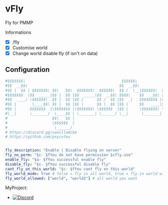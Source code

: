 # vFly
Fly for PMMP 

Informations
* [X] /fly
* [X] Customise world
* [X] Change world disable fly (if isn't on data)

 ## Configuration 

```yaml
#$$$$$$$\                                           $$$$$$\
#$$  __$$\                                         $$  __$$\
#$$ |  $$ | $$$$$$$\ $$\   $$\  $$$$$$$\  $$$$$$\  $$ /  \__|$$$$$$\  $$\   $$\
#$$$$$$$  |$$  _____|$$ |  $$ |$$  _____|$$  __$$\ $$$$\    $$  __$$\ $$ |  $$ |
#$$  ____/ \$$$$$$\  $$ |  $$ |$$ /      $$ /  $$ |$$  _|   $$$$$$$$ |$$ |  $$ |
#$$ |       \____$$\ $$ |  $$ |$$ |      $$ |  $$ |$$ |     $$   ____|$$ |  $$ |
#$$ |      $$$$$$$  |\$$$$$$$ |\$$$$$$$\ \$$$$$$  |$$ |     \$$$$$$$\ \$$$$$$  |
#\__|      \_______/  \____$$ | \_______| \______/ \__|      \_______| \______/
#                    $$\   $$ |
#                    \$$$$$$  |
#                     \______/
# https://discord.gg/vanillamcbe
# https://github.com/psycofeu


fly_description: "Enable | Disable flying on server"
fly_no_perm: "§c- §fYou do not have permission §cfly.use"
enable_fly: "§a- §fYou successful enable fly"
disable_fly: "§c- §fYou successful disable fly"
cant_fly_on_this_world: "§c- §fYou cant fly on this world"
fly_world_mode: true # false = fly in all world, true = fly in world with name on "fly_world_allowed"
fly_world_allowed: ["world", "world2"] # all world you want
```

MyProject:

- [![Discord](https://img.shields.io/discord/1216200805988827267?label=Discord&logo=discord&color=blue)](https://discord.gg/vanillamcbe)
